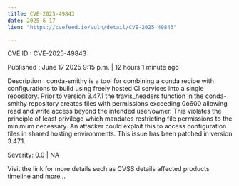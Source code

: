 ```yaml
---
title: CVE-2025-49843
date: 2025-6-17
lien: "https://cvefeed.io/vuln/detail/CVE-2025-49843"

---
```


CVE ID : CVE-2025-49843

Published :  June 17
2025
9:15 p.m. | 12 hours
1 minute ago

Description : conda-smithy is a tool for combining a conda recipe with configurations to build using freely hosted CI services into a single repository. Prior to version 3.47.1
the travis_headers function in the conda-smithy repository creates files with permissions exceeding 0o600
allowing read and write access beyond the intended user/owner. This violates the principle of least privilege
which mandates restricting file permissions to the minimum necessary. An attacker could exploit this to access configuration files in shared hosting environments. This issue has been patched in version 3.47.1.

Severity: 0.0 | NA

Visit the link for more details
such as CVSS details
affected products
timeline
and more...
